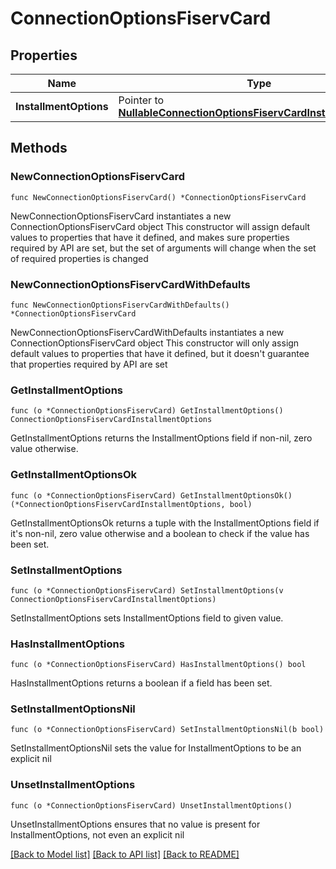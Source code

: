 # ConnectionOptionsFiservCard

## Properties

Name | Type | Description | Notes
------------ | ------------- | ------------- | -------------
**InstallmentOptions** | Pointer to [**NullableConnectionOptionsFiservCardInstallmentOptions**](ConnectionOptionsFiservCardInstallmentOptions.md) |  | [optional] 

## Methods

### NewConnectionOptionsFiservCard

`func NewConnectionOptionsFiservCard() *ConnectionOptionsFiservCard`

NewConnectionOptionsFiservCard instantiates a new ConnectionOptionsFiservCard object
This constructor will assign default values to properties that have it defined,
and makes sure properties required by API are set, but the set of arguments
will change when the set of required properties is changed

### NewConnectionOptionsFiservCardWithDefaults

`func NewConnectionOptionsFiservCardWithDefaults() *ConnectionOptionsFiservCard`

NewConnectionOptionsFiservCardWithDefaults instantiates a new ConnectionOptionsFiservCard object
This constructor will only assign default values to properties that have it defined,
but it doesn't guarantee that properties required by API are set

### GetInstallmentOptions

`func (o *ConnectionOptionsFiservCard) GetInstallmentOptions() ConnectionOptionsFiservCardInstallmentOptions`

GetInstallmentOptions returns the InstallmentOptions field if non-nil, zero value otherwise.

### GetInstallmentOptionsOk

`func (o *ConnectionOptionsFiservCard) GetInstallmentOptionsOk() (*ConnectionOptionsFiservCardInstallmentOptions, bool)`

GetInstallmentOptionsOk returns a tuple with the InstallmentOptions field if it's non-nil, zero value otherwise
and a boolean to check if the value has been set.

### SetInstallmentOptions

`func (o *ConnectionOptionsFiservCard) SetInstallmentOptions(v ConnectionOptionsFiservCardInstallmentOptions)`

SetInstallmentOptions sets InstallmentOptions field to given value.

### HasInstallmentOptions

`func (o *ConnectionOptionsFiservCard) HasInstallmentOptions() bool`

HasInstallmentOptions returns a boolean if a field has been set.

### SetInstallmentOptionsNil

`func (o *ConnectionOptionsFiservCard) SetInstallmentOptionsNil(b bool)`

 SetInstallmentOptionsNil sets the value for InstallmentOptions to be an explicit nil

### UnsetInstallmentOptions
`func (o *ConnectionOptionsFiservCard) UnsetInstallmentOptions()`

UnsetInstallmentOptions ensures that no value is present for InstallmentOptions, not even an explicit nil

[[Back to Model list]](../README.md#documentation-for-models) [[Back to API list]](../README.md#documentation-for-api-endpoints) [[Back to README]](../README.md)


